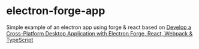# electron-forge-app

Simple example of an electron app using forge & react based on [Develop a Cross-Platform Desktop Application with Electron Forge, React, Webpack & TypeScript](https://itnext.io/develop-a-cross-platform-desktop-application-with-electron-forge-react-webpack-typescript-ac2c7452b71f)
